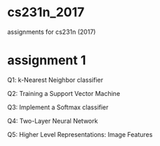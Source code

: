 # cs231n_2017
assignments for cs231n (2017)

# assignment 1
Q1: k-Nearest Neighbor classifier

Q2: Training a Support Vector Machine

Q3: Implement a Softmax classifier

Q4: Two-Layer Neural Network

Q5: Higher Level Representations: Image Features

